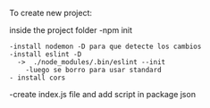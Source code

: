 To create new project:
  
  inside the project folder
  -npm init
  
    -install nodemon -D para que detecte los cambios
    -install eslint -D
      ->  ./node_modules/.bin/eslint --init
        -luego se borro para usar standard
    - install cors
  -create index.js file and add script in package json
  

